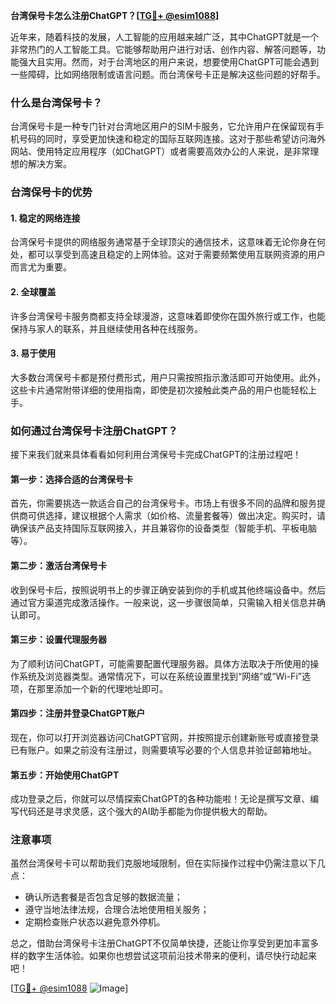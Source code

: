 **台湾保号卡怎么注册ChatGPT？[[TG💪+ @esim1088](https://t.me/s/esim1088)]**

近年来，随着科技的发展，人工智能的应用越来越广泛，其中ChatGPT就是一个非常热门的人工智能工具。它能够帮助用户进行对话、创作内容、解答问题等，功能强大且实用。然而，对于台湾地区的用户来说，想要使用ChatGPT可能会遇到一些障碍，比如网络限制或语言问题。而台湾保号卡正是解决这些问题的好帮手。

### 什么是台湾保号卡？

台湾保号卡是一种专门针对台湾地区用户的SIM卡服务，它允许用户在保留现有手机号码的同时，享受更加快速和稳定的国际互联网连接。这对于那些希望访问海外网站、使用特定应用程序（如ChatGPT）或者需要高效办公的人来说，是非常理想的解决方案。

### 台湾保号卡的优势

#### 1. 稳定的网络连接
台湾保号卡提供的网络服务通常基于全球顶尖的通信技术，这意味着无论你身在何处，都可以享受到高速且稳定的上网体验。这对于需要频繁使用互联网资源的用户而言尤为重要。

#### 2. 全球覆盖
许多台湾保号卡服务商都支持全球漫游，这意味着即使你在国外旅行或工作，也能保持与家人的联系，并且继续使用各种在线服务。

#### 3. 易于使用
大多数台湾保号卡都是预付费形式，用户只需按照指示激活即可开始使用。此外，这些卡片通常附带详细的使用指南，即使是初次接触此类产品的用户也能轻松上手。

### 如何通过台湾保号卡注册ChatGPT？

接下来我们就来具体看看如何利用台湾保号卡完成ChatGPT的注册过程吧！

#### 第一步：选择合适的台湾保号卡
首先，你需要挑选一款适合自己的台湾保号卡。市场上有很多不同的品牌和服务提供商可供选择，建议根据个人需求（如价格、流量套餐等）做出决定。购买时，请确保该产品支持国际互联网接入，并且兼容你的设备类型（智能手机、平板电脑等）。

#### 第二步：激活台湾保号卡
收到保号卡后，按照说明书上的步骤正确安装到你的手机或其他终端设备中。然后通过官方渠道完成激活操作。一般来说，这一步骤很简单，只需输入相关信息并确认即可。

#### 第三步：设置代理服务器
为了顺利访问ChatGPT，可能需要配置代理服务器。具体方法取决于所使用的操作系统及浏览器类型。通常情况下，可以在系统设置里找到“网络”或“Wi-Fi”选项，在那里添加一个新的代理地址即可。

#### 第四步：注册并登录ChatGPT账户
现在，你可以打开浏览器访问ChatGPT官网，并按照提示创建新账号或直接登录已有账户。如果之前没有注册过，则需要填写必要的个人信息并验证邮箱地址。

#### 第五步：开始使用ChatGPT
成功登录之后，你就可以尽情探索ChatGPT的各种功能啦！无论是撰写文章、编写代码还是寻求灵感，这个强大的AI助手都能为你提供极大的帮助。

### 注意事项

虽然台湾保号卡可以帮助我们克服地域限制，但在实际操作过程中仍需注意以下几点：
- 确认所选套餐是否包含足够的数据流量；
- 遵守当地法律法规，合理合法地使用相关服务；
- 定期检查账户状态以避免意外停机。

总之，借助台湾保号卡注册ChatGPT不仅简单快捷，还能让你享受到更加丰富多样的数字生活体验。如果你也想尝试这项前沿技术带来的便利，请尽快行动起来吧！

[[TG💪+ @esim1088](https://t.me/s/esim1088) ![Image](https://i.postimg.cc/4NQfJmqS/Snipaste-2025-05-13-00-14-12.png)]